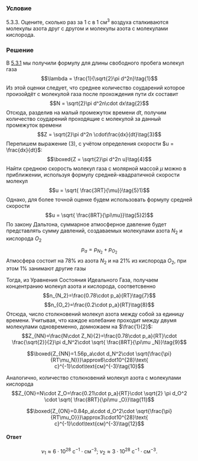 ###  Условие 

$5.3.3.$ Оцените, сколько раз за $1 \text{ с}$ в $1 \text{ см}^3$ воздуха сталкиваются молекулы азота друг с другом и молекулы азота с молекулами кислорода. 

### Решение

В [5.3.1](/ru/5.3.1) мы получили формулу для длины свободного пробега молекул газа $$\lambda = \frac{1}{\sqrt{2}\pi d^2n}\tag{1}$$ Из этой оценки следует, что среднее количество соударений которое произойдёт с молекулой газа после прохождения пути $dx$ составит $$N = \sqrt{2}\pi d^2n\cdot dx\tag{2}$$ Отсюда, разделив на малый промежуток времени $dt$, получим количество соударений проходящие с молекулой за данный промежуток времени $$Z = \sqrt{2}\pi d^2n \cdot\frac{dx}{dt}\tag{3}$$ Перепишем выражение $(3)$, с учётом определения скорости $u = \frac{dx}{dt}$: $$\boxed{Z = \sqrt{2}\pi d^2n u}\tag{4}$$ Найти среднюю скорость молекул газа с молярной массой $\mu$ можно в приближении, используя формулу средней-квадратичной скорости молекул $$u = \sqrt{ \frac{3RT}{\mu}}\tag{5}1)$$ Однако, для более точной оценке будем использовать формулу средней скорости $$u = \sqrt{ \frac{8RT}{\pi\mu}}\tag{5}2)$$ По закону Дальтона, суммарное атмосферное давление будет представлять сумму давлений, создаваемых молекулами азота $N_2$ и кислорода $O_2$ $$p_a=p_{N_2}+p_{O_2}\tag{6}$$ Атмосфера состоит на $78\%$ из азота $N_2$ и на $21\%$ из кислорода $O_2$, при этом $1\%$ занимают другие газы

Тогда, из Уравнения Состояния Идеального Газа, получаем концентранию молекул азота и кислорода, соответсвенно $$n_{N_2}=\frac{0.78\cdot p_a}{RT}\tag{7}$$ $$n_{O_2}=\frac{0.2\cdot p_a}{RT}\tag{8}$$ Отсюда, число столкновений молекул азота между собой за единицу времени. Учитывая, что каждое колебание проходит между двумя молекулами одновременно, домножаем на $\frac{1}{2}$: $$Z_{NN}=\frac{N\cdot Z_N}{2}=\frac{0.78\cdot p_a}{RT}\cdot \frac{\sqrt{2}}{2}\pi d_N^2\cdot \sqrt{ \frac{8RT}{\pi\mu _N}}\tag{9}$$ 

$$\boxed{Z_{NN}=1.56p_a\cdot d_N^2\cdot \sqrt{\frac{\pi}{RT\mu_N}}}\approx6\cdot10^{28}\text{ с}^{-1}\cdot\text{см}^{-3}\tag{10}$$ 

Аналогично, количество столкновений молекул азота с молекулами кислорода $$Z_{ON}=N\cdot Z_O=\frac{0.21\cdot p_a}{RT}\cdot \sqrt{2} \pi d_O^2 \cdot \sqrt{ \frac{8RT}{\pi\mu _O}}\tag{11}$$ 

$$\boxed{Z_{ON}=0.84p_a\cdot d_O^2\cdot \sqrt{\frac{\pi}{RT\mu_O}}}\approx3\cdot10^{28}\text{ с}^{-1}\cdot\text{см}^{-3}\tag{12}$$ 

#### Ответ

$$\nu_1\approx6\cdot10^{28}\text{ с}^{-1}\cdot\text{см}^{-3}; ~\nu_2\approx3\cdot10^{28}\text{ c}^{-1}\cdot\text{см}^{-3}.$$ 
